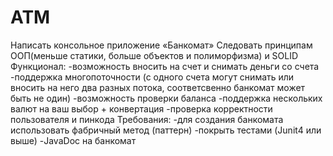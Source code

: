 # ATM

Написать консольное приложение «Банкомат»
Следовать принципам ООП(меньше статики, больше объектов и полиморфизма) и SOLID
Функционал:
-возможность вносить на счет и снимать деньги со счета
-поддержка многопоточности (с одного счета могут снимать или вносить на него два разных потока, соответсвенно банкомат может быть не один)
-возможность проверки баланса
-поддержка нескольких валют на ваш выбор + конвертация
-проверка корректности пользователя и пинкода
Требования:
-для создания банкомата использовать фабричный метод (паттерн)
-покрыть тестами (Junit4 или выше)
-JavaDoc на банкомат
